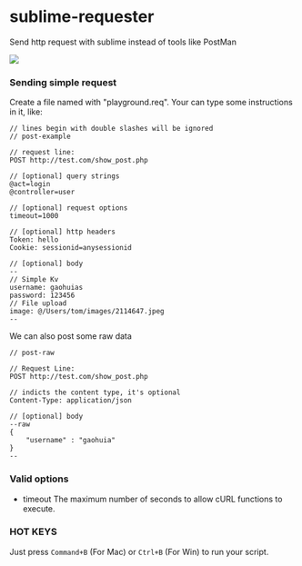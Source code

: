 # sublime-requester
Send http request with sublime instead of tools like PostMan

<img src="https://raw.githubusercontent.com/gaohuia/sublime-requester/master/gifs/post.gif" />

### Sending simple request

Create a file named with "playground.req". Your can type some instructions in it, like:

```
// lines begin with double slashes will be ignored
// post-example

// request line:
POST http://test.com/show_post.php

// [optional] query strings
@act=login
@controller=user

// [optional] request options
timeout=1000

// [optional] http headers
Token: hello
Cookie: sessionid=anysessionid

// [optional] body
--
// Simple Kv
username: gaohuias
password: 123456
// File upload
image: @/Users/tom/images/2114647.jpeg
--
```

We can also post some raw data

```
// post-raw

// Request Line:
POST http://test.com/show_post.php

// indicts the content type, it's optional
Content-Type: application/json

// [optional] body
--raw
{
	"username" : "gaohuia"
}
--
```


### Valid options

* timeout The maximum number of seconds to allow cURL functions to execute.


### HOT KEYS

Just press `Command+B` (For Mac) or `Ctrl+B` (For Win) to run your script.